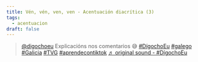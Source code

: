 ```yaml
---
title: Vén, vén, ven, ven - Acentuación diacrítica (3)
tags:
  - acentuacion
draft: false
---
```

<blockquote class="tiktok-embed" cite="https://www.tiktok.com/@digochoeu/video/6905353560242785537" data-video-id="6905353560242785537" style="max-width: 605px;min-width: 325px;" > <section> <a target="_blank" title="@digochoeu" href="https://www.tiktok.com/@digochoeu">@digochoeu</a> Explicacións nos comentarios 😅 <a title="dígochoeu" target="_blank" href="https://www.tiktok.com/tag/d%C3%ADgochoeu">#DígochoEu</a> <a title="galego" target="_blank" href="https://www.tiktok.com/tag/galego">#galego</a> <a title="galicia" target="_blank" href="https://www.tiktok.com/tag/galicia">#Galicia</a> <a title="tvg" target="_blank" href="https://www.tiktok.com/tag/tvg">#TVG</a> <a title="aprendecontiktok" target="_blank" href="https://www.tiktok.com/tag/aprendecontiktok">#aprendecontiktok</a> <a target="_blank" title="♬ original sound - #DígochoEu" href="https://www.tiktok.com/music/original-sound-6905353567595399937">♬ original sound - #DígochoEu</a> </section> </blockquote> <script async src="https://www.tiktok.com/embed.js"></script>